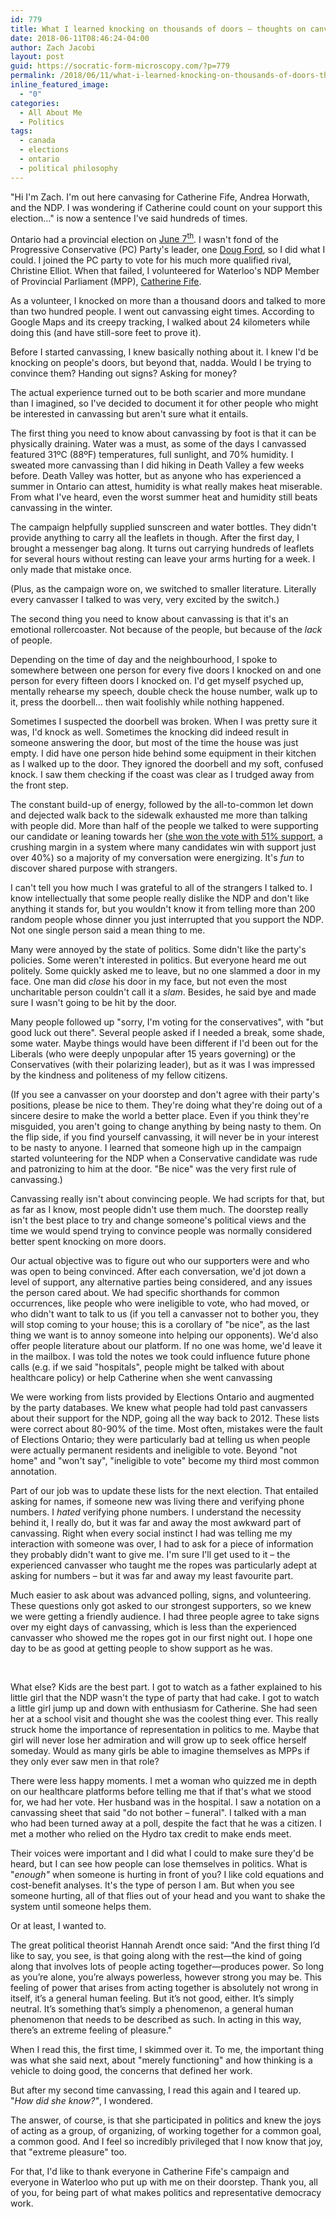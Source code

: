 ```yaml
---
id: 779
title: What I learned knocking on thousands of doors – thoughts on canvassing
date: 2018-06-11T08:46:24-04:00
author: Zach Jacobi
layout: post
guid: https://socratic-form-microscopy.com/?p=779
permalink: /2018/06/11/what-i-learned-knocking-on-thousands-of-doors-thoughts-on-canvassing/
inline_featured_image:
  - "0"
categories:
  - All About Me
  - Politics
tags:
  - canada
  - elections
  - ontario
  - political philosophy
---
```


"Hi I'm Zach. I'm out here canvasing for Catherine Fife, Andrea Horwath, and the NDP. I was wondering if Catherine could count on your support this election…" is now a sentence I've said hundreds of times.

Ontario had a provincial election on <a href="https://en.wikipedia.org/wiki/Ontario_general_election,_2018">June 7<sup>th</sup></a>. I wasn't fond of the Progressive Conservative (PC) Party's leader, one <a href="https://www.macleans.ca/politics/doug-ford-chaos-candidate/">Doug Ford</a>, so I did what I could. I joined the PC party to vote for his much more qualified rival, Christine Elliot. When that failed, I volunteered for Waterloo's NDP Member of Provincial Parliament (MPP), <a href="https://www.catherinefife.com/">Catherine Fife</a>.

As a volunteer, I knocked on more than a thousand doors and talked to more than two hundred people. I went out canvassing eight times. According to Google Maps and its creepy tracking, I walked about 24 kilometers while doing this (and have still-sore feet to prove it).

Before I started canvassing, I knew basically nothing about it. I knew I'd be knocking on people's doors, but beyond that, nadda. Would I be trying to convince them? Handing out signs? Asking for money?

The actual experience turned out to be both scarier and more mundane than I imagined, so I've decided to document it for other people who might be interested in canvassing but aren't sure what it entails.

The first thing you need to know about canvassing by foot is that it can be physically draining. Water was a must, as some of the days I canvassed featured 31ºC (88ºF) temperatures, full sunlight, and 70% humidity. I sweated more canvassing than I did hiking in Death Valley a few weeks before. Death Valley was hotter, but as anyone who has experienced a summer in Ontario can attest, humidity is what really makes heat miserable. From what I've heard, even the worst summer heat and humidity still beats canvassing in the winter.

The campaign helpfully supplied sunscreen and water bottles. They didn't provide anything to carry all the leaflets in though. After the first day, I brought a messenger bag along. It turns out carrying hundreds of leaflets for several hours without resting can leave your arms hurting for a week. I only made that mistake once.

(Plus, as the campaign wore on, we switched to smaller literature. Literally every canvasser I talked to was very, very excited by the switch.)

The second thing you need to know about canvassing is that it's an emotional rollercoaster. Not because of the people, but because of the <em>lack</em> of people.

Depending on the time of day and the neighbourhood, I spoke to somewhere between one person for every five doors I knocked on and one person for every fifteen doors I knocked on. I'd get myself psyched up, mentally rehearse my speech, double check the house number, walk up to it, press the doorbell… then wait foolishly while nothing happened.

Sometimes I suspected the doorbell was broken. When I was pretty sure it was, I'd knock as well. Sometimes the knocking did indeed result in someone answering the door, but most of the time the house was just empty. I did have one person hide behind some equipment in their kitchen as I walked up to the door. They ignored the doorbell and my soft, confused knock. I saw them checking if the coast was clear as I trudged away from the front step.

The constant build-up of energy, followed by the all-to-common let down and dejected walk back to the sidewalk exhausted me more than talking with people did. More than half of the people we talked to were supporting our candidate or leaning towards her (<a href="http://www.cbc.ca/news/canada/kitchener-waterloo/ontario-election-results-waterloo-riding-1.4691121">she won the vote with 51% support</a>, a crushing margin in a system where many candidates win with support just over 40%) so a majority of my conversation were energizing. It's <em>fun</em> to discover shared purpose with strangers.

I can't tell you how much I was grateful to all of the strangers I talked to. I know intellectually that some people really dislike the NDP and don't like anything it stands for, but you wouldn't know it from telling more than 200 random people whose dinner you just interrupted that you support the NDP. Not one single person said a mean thing to me.

Many were annoyed by the state of politics. Some didn't like the party's policies. Some weren't interested in politics. But everyone heard me out politely. Some quickly asked me to leave, but no one slammed a door in my face. One man did <em>close</em> his door in my face, but not even the most uncharitable person couldn't call it a <em>slam</em>. Besides, he said bye and made sure I wasn't going to be hit by the door.

Many people followed up "sorry, I'm voting for the conservatives", with "but good luck out there". Several people asked if I needed a break, some shade, some water. Maybe things would have been different if I'd been out for the Liberals (who were deeply unpopular after 15 years governing) or the Conservatives (with their polarizing leader), but as it was I was impressed by the kindness and politeness of my fellow citizens.

(If you see a canvasser on your doorstep and don't agree with their party's positions, please be nice to them. They're doing what they're doing out of a sincere desire to make the world a better place. Even if you think they're misguided, you aren't going to change anything by being nasty to them. On the flip side, if you find yourself canvassing, it will never be in your interest to be nasty to anyone. I learned that someone high up in the campaign started volunteering for the NDP when a Conservative candidate was rude and patronizing to him at the door. "Be nice" was the very first rule of canvassing.)

Canvassing really isn't about convincing people. We had scripts for that, but as far as I know, most people didn't use them much. The doorstep really isn't the best place to try and change someone's political views and the time we would spend trying to convince people was normally considered better spent knocking on more doors.

Our actual objective was to figure out who our supporters were and who was open to being convinced. After each conversation, we'd jot down a level of support, any alternative parties being considered, and any issues the person cared about. We had specific shorthands for common occurrences, like people who were ineligible to vote, who had moved, or who didn't want to talk to us (if you tell a canvasser not to bother you, they will stop coming to your house; this is a corollary of "be nice", as the last thing we want is to annoy someone into helping our opponents). We'd also offer people literature about our platform. If no one was home, we'd leave it in the mailbox. I was told the notes we took could influence future phone calls (e.g. if we said "hospitals", people might be talked with about healthcare policy) or help Catherine when she went canvassing

We were working from lists provided by Elections Ontario and augmented by the party databases. We knew what people had told past canvassers about their support for the NDP, going all the way back to 2012. These lists were correct about 80-90% of the time. Most often, mistakes were the fault of Elections Ontario; they were particularly bad at telling us when people were actually permanent residents and ineligible to vote. Beyond "not home" and "won't say", "ineligible to vote" become my third most common annotation.

Part of our job was to update these lists for the next election. That entailed asking for names, if someone new was living there and verifying phone numbers. I <em>hated</em> verifying phone numbers. I understand the necessity behind it, I really do, but it was far and away the most awkward part of canvassing. Right when every social instinct I had was telling me my interaction with someone was over, I had to ask for a piece of information they probably didn't want to give me. I'm sure I'll get used to it – the experienced canvasser who taught me the ropes was particularly adept at asking for numbers – but it was far and away my least favourite part.

Much easier to ask about was advanced polling, signs, and volunteering. These questions only got asked to our strongest supporters, so we knew we were getting a friendly audience. I had three people agree to take signs over my eight days of canvassing, which is less than the experienced canvasser who showed me the ropes got in our first night out. I hope one day to be as good at getting people to show support as he was.

&nbsp;

What else? Kids are the best part. I got to watch as a father explained to his little girl that the NDP wasn't the type of party that had cake. I got to watch a little girl jump up and down with enthusiasm for Catherine. She had seen her at a school visit and thought she was the coolest thing ever. This really struck home the importance of representation in politics to me. Maybe that girl will never lose her admiration and will grow up to seek office herself someday. Would as many girls be able to imagine themselves as MPPs if they only ever saw men in that role?

There were less happy moments. I met a woman who quizzed me in depth on our healthcare platforms before telling me that if that's what we stood for, we had her vote. Her husband was in the hospital. I saw a notation on a canvassing sheet that said "do not bother – funeral". I talked with a man who had been turned away at a poll, despite the fact that he was a citizen. I met a mother who relied on the Hydro tax credit to make ends meet.

Their voices were important and I did what I could to make sure they'd be heard, but I can see how people can lose themselves in politics. What is "<em>enough"</em> when someone is hurting in front of you? I like cold equations and cost-benefit analyses. It's the type of person I am. But when you see someone hurting, all of that flies out of your head and you want to shake the system until someone helps them.

Or at least, I wanted to.

The great political theorist Hannah Arendt once said: "And the first thing I’d like to say, you see, is that going along with the rest—the kind of going along that involves lots of people acting together—produces power. So long as you’re alone, you’re always powerless, however strong you may be. This feeling of power that arises from acting together is absolutely not wrong in itself, it’s a general human feeling. But it’s not good, either. It’s simply neutral. It’s something that’s simply a phenomenon, a general human phenomenon that needs to be described as such. In acting in this way, there’s an extreme feeling of pleasure."

When I read this, the first time, I skimmed over it. To me, the important thing was what she said next, about "merely functioning" and how thinking is a vehicle to doing good, the concerns that defined her work.

But after my second time canvassing, I read this again and I teared up. "<em>How did she know?"</em>, I wondered.

The answer, of course, is that she participated in politics and knew the joys of acting as a group, of organizing, of working together for a common goal, a common good. And I feel so incredibly privileged that I now know that joy, that "extreme pleasure" too.

For that, I'd like to thank everyone in Catherine Fife's campaign and everyone in Waterloo who put up with me on their doorstep. Thank you, all of you, for being part of what makes politics and representative democracy work.
